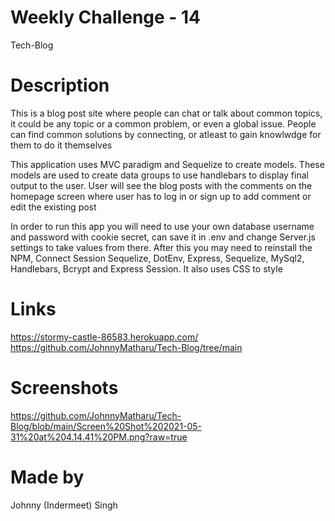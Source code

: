 # Weekly Challenge - 14 
Tech-Blog

# Description
This is a blog post site where people can chat or talk about common topics, it could be any topic or a common problem, or even a global issue. People can find common solutions by connecting, or atleast to gain knowlwdge for them to do it themselves 

This application uses MVC paradigm and Sequelize to create models. These models are used to create data groups to use handlebars to display final output to the user. User will see the blog posts with the comments on the homepage screen where user has to log in or sign up to add comment or edit the existing post

In order to run this app you will need to use your own database username and password with cookie secret, can save it in .env and change Server.js settings to take values from there. After this you may need to reinstall the NPM, Connect Session Sequelize, DotEnv, Express, Sequelize, MySql2, Handlebars, Bcrypt and Express Session. It also uses CSS to style

# Links
https://stormy-castle-86583.herokuapp.com/
https://github.com/JohnnyMatharu/Tech-Blog/tree/main

# Screenshots
https://github.com/JohnnyMatharu/Tech-Blog/blob/main/Screen%20Shot%202021-05-31%20at%204.14.41%20PM.png?raw=true

# Made by
Johnny (Indermeet) Singh

